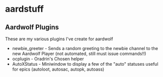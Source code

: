 # aardstuff
## Aardwolf Plugins

These are my various plugins I've create for aardwolf

- newbie_greeter - Sends a random greeting to the newbie channel to the new Aardwolf Player (not automated, still must issue commands!!)
- ocplugin - Oradrin's Chosen helper
- AutoXStatus - Miniwindow to display a few of the "auto" statuses useful for epics (autoloot, autosac, autopk, autoass)
